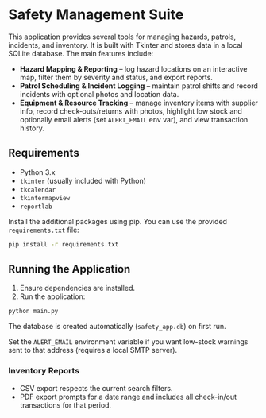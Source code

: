 # Safety Management Suite

This application provides several tools for managing hazards, patrols, incidents, and inventory.
It is built with Tkinter and stores data in a local SQLite database. The main features include:

- **Hazard Mapping & Reporting** – log hazard locations on an interactive map, filter them by severity and status, and export reports.
- **Patrol Scheduling & Incident Logging** – maintain patrol shifts and record incidents with optional photos and location data.
- **Equipment & Resource Tracking** – manage inventory items with supplier info, record check‑outs/returns with photos, highlight low stock and optionally email alerts (set `ALERT_EMAIL` env var), and view transaction history.

## Requirements

- Python 3.x
- `tkinter` (usually included with Python)
- `tkcalendar`
- `tkintermapview`
- `reportlab`

Install the additional packages using pip. You can use the provided
`requirements.txt` file:

```bash
pip install -r requirements.txt
```

## Running the Application

1. Ensure dependencies are installed.
2. Run the application:

```bash
python main.py
```

The database is created automatically (`safety_app.db`) on first run.

Set the `ALERT_EMAIL` environment variable if you want low-stock warnings sent to that address (requires a local SMTP server).

### Inventory Reports

- CSV export respects the current search filters.
- PDF export prompts for a date range and includes all check-in/out transactions for that period.
